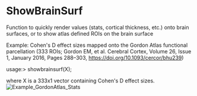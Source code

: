 # ShowBrainSurf
Function to quickly render values (stats, cortical thickness, etc.) onto brain surfaces, or to show atlas defined ROIs on the brain surface

Example: Cohen's D effect sizes mapped onto the Gordon Atlas functional parcellation (333 ROIs; Gordon EM, et al. Cerebral Cortex, Volume 26, Issue 1, January 2016, Pages 288–303, https://doi.org/10.1093/cercor/bhu239)

usage:> showbrainsurf(X);

where X is a 333x1 vector containing Cohen's D effect sizes.
![Example_GordonAtlas_Stats](https://user-images.githubusercontent.com/98111478/165102872-b01118d5-831f-4aea-971f-556bdf6f0564.png)

